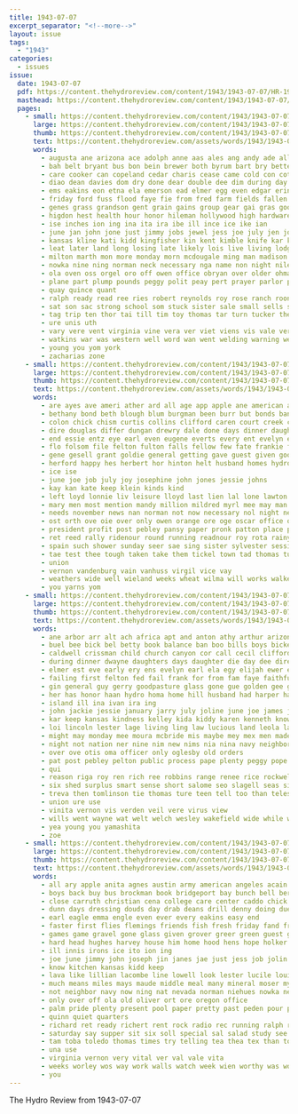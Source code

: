 ```yaml
---
title: 1943-07-07
excerpt_separator: "<!--more-->"
layout: issue
tags:
  - "1943"
categories:
  - issues
issue:
  date: 1943-07-07
  pdf: https://content.thehydroreview.com/content/1943/1943-07-07/HR-1943-07-07.pdf
  masthead: https://content.thehydroreview.com/content/1943/1943-07-07/masthead/HR-1943-07-07.jpg
  pages:
    - small: https://content.thehydroreview.com/content/1943/1943-07-07/small/HR-1943-07-07-01.jpg
      large: https://content.thehydroreview.com/content/1943/1943-07-07/large/HR-1943-07-07-01.jpg
      thumb: https://content.thehydroreview.com/content/1943/1943-07-07/thumbnails/HR-1943-07-07-01.jpg
      text: https://content.thehydroreview.com/assets/words/1943/1943-07-07/HR-1943-07-07-01.txt
      words:
        - augusta ane arizona ace adolph anne aas ales ang andy ade all are arm age amir assi ave ache acre armstrong august arlie agri acres aull angele ald acorn africa alonzo ari ard aid anna artis ament ann army anda april ake alameda and adolf angeles
        - bah belt bryant bus bon bein brewer both byrum bart bry better buy bring brown brother blue bruley bal bert benito belle begin birth bethe been bear bloom bee bill bere big best brate boal bick beg bute boys bob ball brothers beh bird brought baptist barn bickell business bristow boyt but balding born back beer bec boss
        - care cooker can copeland cedar charis cease came cold con cotton carl church clear class chest ches cai chisum corner caster cases caddo cas che county case cart cartwright canal cole coll canning come clinton cause channels cora cope colle coma charles cox christine canyon call chi chester close child cala cee carly canes cain colony carney cattle calo chet city
        - diao dean davies dom dry done dear double dee dim during day days demotte does deeds dale don death daughters director daughter donk divas dies doing danger
        - ems eakins eon etna ela emerson ead elmer egg even edgar erin eid earl ell elie error eng ethel ens eye ever end emmert every else ero ene ernest
        - friday ford fuss flood faye fie from fred farm fields fallen farms fray fell found felton for french fowle fire free failing few first fria furlough faithful fam fos fort freer former friends fer frank fear field fone foe front
        - genes grass grandson gent grain gains group gear gai gras goods gale gail grover gesell garden grand gave gardner gen granite gut goes guns gor glad grant gan given geen grief gruber greeson gee gies gord geraldine guest ground good goo gat
        - higdon hest health hour honor hileman hollywood high hardware house her hot head hen hom howe hundred heger hise hurt how harbor herndon hor huge hes harness hyden hilt hinton hogan henry han has hartman hal hampshire hope hagar hasse hennessey homa home had hereford hud hah heart heuston hie husband heard hydro henke
        - ise inches ion ing ina ita ira ibe ill ince ice ike ian
        - june jan john jone just jimmy jobs jewel jess joe july jen joan jin job jay jim jury jones
        - kansas kline kati kidd kingfisher kin kent kimble knife kar keep kind kay karen know
        - leat later land long losing late likely lois live living lodge lawrence lloyd lady ler leonard lester lewellen little large lindsay lot lewis lay latter lightning lee lassiter luna lates lake lare lis lansburg lant larry leghorn lea longer letter last lae ling life
        - milton marth mon more monday morn mcdougale ming man madison milk main miss mas march millie mac mal made melly mia mccully men messenger might mage mens maron mins mang miller mules mee mildred mise mir madi miles may most morning many mos minster mckeegan marine much mein matter marvin members mild mom
        - nowka nine ning norman neck necessary nga name non night niles news nin neighbor newton notice now nas names near neighbors noer niece not nee nall navy nie north neigh note new nurse never
        - ola oven oss orgel oro off owen office obryan over older ohman oats ones only ores onan orval oregon old
        - plane part plump pounds peggy polit peay pert prayer parlor peg pore pearly port persons pease pay pla plenty para pal pec pott pene paper pad pierre place pearl panama pet potter prior pare pepe pane pia peden pan pound patel pean paral perey pema per people page plew petty pee
        - quay quince quant
        - ralph ready read ree ries robert reynolds roy rose ranch rooney rey rote ralphs rust rea reber rogers regular reid reading rida rowe ran run rate roca rece russell richert rain ruby room
        - sat son sac strong school som stuck sister sale small sells sis sled said sick say sicko steffens size second sal sons sid stan sea sleet sorrow seven sare sad stake sha stores sleep selling sae sumner struck sire shire state seem sear spring seats srey sailor saturday still story service soon sow sever sit six shirley store simpson states soldi seed such seip ser sunday soe sol sweeney samy she sardis serge seen see save smith stock sane sony sams san sus stover
        - tag trip ten thor tai till tim toy thomas tar turn tucker them teacher tine tank tae tee ton tad the tone thea talk tio terrace than tan tol tua thurs take toe thy texas talkington tippy thi tha tey thing tene too town tater tue thet tie then treat ture tat
        - ure unis uth
        - vary vere vent virginia vine vera ver viet viens vis vale vernon very vas veal
        - watkins war was western well word wan went welding warning west wright wheat weaver wire wilkerson wilcox weather weeks white worthy week water weatherford want will washington weit world way work wit wagon while why with walter wife wil wait
        - young you yom york
        - zacharias zone
    - small: https://content.thehydroreview.com/content/1943/1943-07-07/small/HR-1943-07-07-02.jpg
      large: https://content.thehydroreview.com/content/1943/1943-07-07/large/HR-1943-07-07-02.jpg
      thumb: https://content.thehydroreview.com/content/1943/1943-07-07/thumbnails/HR-1943-07-07-02.jpg
      text: https://content.thehydroreview.com/assets/words/1943/1943-07-07/HR-1943-07-07-02.txt
      words:
        - are ayes ave ameri ather ard all age app apple ane american aria austin august alig albert allen acs abe ann arm agent ade and ast
        - bethany bond beth blough blum burgman been burr but bonds bann bryan basal business beck bethel bassler billie butler bel butto best bee burns bea blood below bridgeport brewer bear bia bennett byler bank boschert boyles ben buyers belle
        - colon chick chism curtis collins clifford caren court creek charm churches cause custer carolyn company call cecil can crissman comp channel cobb counts clair cogar crawford caddo carl check charles confer camp clinton city care common county caner card
        - dire douglas differ dungan drewry dale done days dinner daughter daughters dewey dase dill dairy day daring dorothy diego dick due don during dan
        - end essie entz eye earl even eugene everts every ent evelyn elizabeth edge ead emery estee ernest everett ente emma
        - flo folsom file felton fulton falls fellow few fate frankie fed fort farrel friends fae first friday fer felis from flansburg fam forward for furlough full frank folks friend fee fair flowers farm
        - gene gesell grant goldie general getting gave guest given good ghering grain gain
        - herford happy hes herbert hor hinton helt husband homes hydro heres horse hume hartman herndon harry him horn has hilda haymond hedge hatfield harris held hin her hon had hie how home hom han howe heir hop hubert henry
        - ice ise
        - june joe job july joy josephine john jones jessie johns
        - kay kan kate keep klein kinds kind
        - left loyd lonnie liv leisure lloyd last lien lal lone lawton lose lathe learned lewis louis lovely like lakeside ling lena lisle laverne large loyal
        - mary men most mention mandy million mildred myrl mee may man many minor martin melva madrid mow martine mille marvin more mis market monday milton matter marilyn miss millen marion mise mand meri merle moe march milk mae mervin mavis marjorie miller
        - needs november news nan norman not now necessary nol night new navy nist notice nas north ned near need noon
        - ost orth ove oie over only owen orange ore oge oscar office off oda
        - president profit post pebley pansy paper pronk patton place parker pole prier plate per pee proud person park price pitzer prayer press pride porn paul pope part pin priday pleasant
        - ret reed rally ridenour round running readnour roy rota rainy rickard ralph ruhl richardson ramey ready rowland rita rachel roberta randolph russell rael roller record robbins ray rac reading rand richard room
        - spain such shower sunday seer sae sing sister sylvester session service schmidt stella surgeon sudan sharry son strong said simpson stage short ster seed story side sur scott she see shove suter setting stull sones sunder solo stockton skill sang stay sie sponholtz student summer stafford say saturday stan state second
        - tae test thee tough taken take them tickel town tad thomas ture tie turner triplett ten tal tee tin the thu toy ting tape tea thomason thing ton tommy tones theye teen times
        - union
        - vernon vandenburg vain vanhuss virgil vice vay
        - weathers wide well wieland weeks wheat wilma will works walker weatherford world welding worms wiland ware wal was weare wes went williams work wendell with worm week wold wish wade while wolf wilford
        - you yarns yom
    - small: https://content.thehydroreview.com/content/1943/1943-07-07/small/HR-1943-07-07-03.jpg
      large: https://content.thehydroreview.com/content/1943/1943-07-07/large/HR-1943-07-07-03.jpg
      thumb: https://content.thehydroreview.com/content/1943/1943-07-07/thumbnails/HR-1943-07-07-03.jpg
      text: https://content.thehydroreview.com/assets/words/1943/1943-07-07/HR-1943-07-07-03.txt
      words:
        - ane arbor arr alt ach africa apt and anton athy arthur arizona age alva able alfred alto are apple ary ath allie all aud anna
        - buel bee bick bel betty book balance ban boo bills boys bickell bar ben bulkeley browning best below bank born banks bring both brothers bennett brother brush but barn big business bell baptist balboa bible belong body barba beans ber beach been
        - caldwell crissman child church canyon cor call cecil clifford class city chin christ crail cashier christian course carnegie creek cate choice cedar cove county collin cash caraway cay common come caddo carney cen coast check came cos christmas cold caye corn coffee clinton charter cases carry close carbin
        - during dinner dwayne daughters days daughter die day dee director dennis daring der dos don death date detweiler down demand dunithan daren denney dir
        - elmer est eve early ery ens evelyn earl ela egy elijah ewer eles every eck ele ent end
        - failing first felton fed fail frank for from fam faye faithful few fred field figg fan friends floyd frome foe foon frances farm
        - gin general guy gerry goodpasture glass gone gue golden gee gascho glen guest gran
        - her has honor haan hydro homa home hill husband had harper harl holiness hafer heer horton helen hor hinton herndon harold henry heart how harding hershel harry
        - island ill ina ivan ira ing
        - john jackie jessie january jarry july joline june joe james jong jerry joan jean johns
        - kar keep kansas kindness kelley kida kiddy karen kenneth know kate kidd
        - loi lincoln lester lage living ling law lucious land leola lare like legal lane litle loon low light last laster lord lou lev leeds leonard loa luzon lee lemon ley lin lov let league long life look
        - might may monday mee moura mcbride mis maybe mey mex men made money maven meas minister myrtle majors many miller more means must mountain meadows most mckinsey morning mon maurice mary miss mir mast march mccullough
        - night not nation ner nine nim new nims nia nina navy neighbors needs
        - over ove otis oma officer only oglesby old orders
        - pat post pebley pelton public process pape plenty peggy pope pasto peta point pear prior peoples pastor potter part pitt pain peele prayer pentecost par present president
        - qui
        - reason riga roy ren rich ree robbins range renee rice rockwell rese reading ring raymond rea russell ret route
        - six shed surplus smart sense short salome seo slagell seas sie see special sue sodders sam son sas sway sunday states stand shin stella state sale sae summer sing sat sid swe shen south sin sister sunda sema san stock soon sayre said shown season shall she sims school service sica
        - treva then tomlinson tie thomas ture teen tell too than teles team tenny take texas turck tes ton the tosh ten tri talk tam taylor teach them tape talkington trip try till tine tor tay thelma thea teas tee tae treat
        - union ure use
        - vinita vernon vis verden veil vere virus view
        - wills went wayne wat welt welch wesley wakefield wide while water wagon world week way word west william want weatherford wee wife was war winter weeks will worst with why
        - yea young you yamashita
        - zoe
    - small: https://content.thehydroreview.com/content/1943/1943-07-07/small/HR-1943-07-07-04.jpg
      large: https://content.thehydroreview.com/content/1943/1943-07-07/large/HR-1943-07-07-04.jpg
      thumb: https://content.thehydroreview.com/content/1943/1943-07-07/thumbnails/HR-1943-07-07-04.jpg
      text: https://content.thehydroreview.com/assets/words/1943/1943-07-07/HR-1943-07-07-04.txt
      words:
        - all ary apple anita agnes austin army american angeles acain app ago arizona and august anda are ayes
        - boys back buy bus brockman book bridgeport bay bunch bell bert better boot bars butter butler big borders boucher brother but bong boy bac best been beer beach beat bottle basic both begin box ber betty
        - close carruth christian cena college care center caddo chick catherine coffee corporal cool company charles change clear camp city chance cream chief canning come came check card colo cover credit county canton case cody carpenter can cant cause canner chaffee
        - dunn days dressing douds day drab deans drill denny doing due director denver dries dodge dozier drop dear daughters dunnington during dry deed
        - earl eagle emma engle even ever every eakins easy end
        - faster first flies flemings friends fish fresh friday fand from fost folks fight farm farragut forward furlough free florida fewer for fort far friendly fine front fellows firebaugh fun few field fall fed
        - games game gravel gone glass given grover greer green guest glad glory glenn guess getting good grower gans going gate general
        - hard head hughes harvey house him home hood hens hope holker honor harvest half hobe howell henke hot hen had hardware hie her has hydro happy
        - ill innis irons ice ito ion ing
        - joe june jimmy john joseph jin janes jae just jess job jolin jones jas july jolly jimmie
        - know kitchen kansas kidd keep
        - lava like lillian lacombe line lowell look lester lucile louis little later letter lawn lor lege left lindsay long leroy los lacon last leavenworth lee leghorn life lare lot lunch lines longer live lemons lakes lovely let
        - much means miles mays maude middle meal many mineral moser myrtle must men mise miss more mean mis maxey margaret moreland mak miller made most mash may monday
        - not neighbor navy now ning nat nevada norman niehues nowka new nice november
        - only over off ola old oliver ort ore oregon office
        - palm pride plenty present pool paper pretty past peden pour proud painting place pay petty parlor peggy pany pals part por peg pounds pitzer pleasant pick person per purse pea pound page
        - quinn quiet quarters
        - richard ret ready richert rent rock radio rec running ralph russ roland range reason roy record reno regular ros rediger rachel rains read ran ryan remedies rather reed
        - saturday say supper sit six soll special sal salad study see supply son small sale state shave smooth soap still soon stands sam sailors side sister sell summer seats such shape sao seater set sealy shed song said scrape she super sill service stay scott shade shell sand seed september sewing sack sleep sony
        - tam toba toledo thomas times try telling tea thea tex than towns till them tindel too turn take tharp thing terrell the texas tell tette ted thee tax
        - una use
        - virginia vernon very vital ver val vale vita
        - weeks worley wos way work walls watch week wien worthy was wolters weather wife well war wash ward working white with wit west wilcox washington winning wilt went wendover write will worth wheat wanda word
        - you
---
```


The Hydro Review from 1943-07-07

<!--more-->


